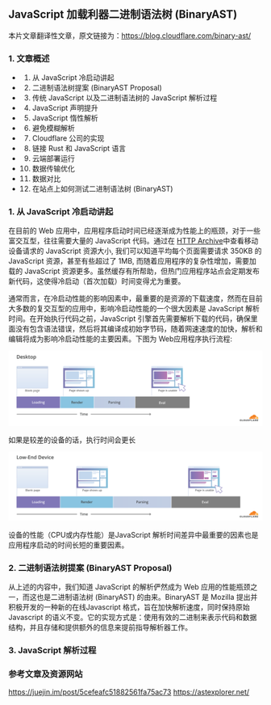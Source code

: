 ## JavaScript 加载利器二进制语法树 (BinaryAST)
本片文章翻译性文章，原文链接为：https://blog.cloudflare.com/binary-ast/


### 1. 文章概述
- 1. 从 JavaScript 冷启动讲起
- 2. 二进制语法树提案 (BinaryAST Proposal)
- 3. 传统 JavaScript 以及二进制语法树的 JavaScript 解析过程
- 4. JavaScript 声明提升
- 5. JavaScript 惰性解析
- 6. 避免模糊解析
- 7. Cloudflare 公司的实现
- 8. 链接 Rust 和 JavaScript 语言
- 9. 云端部署运行
- 10. 数据传输优化
- 11. 数据对比
- 12. 在站点上如何测试二进制语法树 (BinaryAST)


### 1. 从 JavaScript 冷启动讲起
在目前的 Web 应用中，应用程序启动时间已经逐渐成为性能上的瓶颈，对于一些富交互型，往往需要大量的 JavaScript 代码。通过在 [HTTP Archive](https://httparchive.org/reports/state-of-javascript#bytesJs)中查看移动设备请求的 JavaScript 资源大小, 我们可以知道平均每个页面需要请求 350KB 的 JavaScript 资源，甚至有些超过了 1MB, 而随着应用程序的复杂性增加，需要加载的 JavaScript 资源更多。虽然缓存有所帮助，但热门应用程序站点会定期发布新代码，这使得冷启动（首次加载）时间变得尤为重要。

通常而言，在冷启动性能的影响因素中，最重要的是资源的下载速度，然而在目前大多数的复交互型的应用中，影响冷启动性能的一个很大因素是 JavaScript 解析时间。在开始执行代码之前，JavaScript 引擎首先需要解析下载的代码，确保里面没有包含语法错误，然后将其编译成初始字节码，随着网速速度的加快，解析和编辑将成为影响冷启动性能的主要因素。下图为 Web应用程序执行流程:  

![](./src/images/desktop-without-BinJS.png)  

如果是较差的设备的话，执行时间会更长

![](./src/images/LowEnd-device-without-BinJS.png)  

设备的性能（CPU或内存性能）是JavaScript 解析时间差异中最重要的因素也是应用程序启动的时间长短的重要因素。


### 2. 二进制语法树提案 (BinaryAST Proposal)
从上述的内容中，我们知道 JavaScript 的解析俨然成为 Web 应用的性能瓶颈之一，而这也是二进制语法树 (BinaryAST) 的由来。BinaryAST 是 Mozilla 提出并积极开发的一种新的在线Javascript 格式，旨在加快解析速度，同时保持原始 Javascript 的语义不变。它的实现方式是：使用有效的二进制来表示代码和数据结构，并且存储和提供额外的信息来提前指导解析器工作。


### 3. JavaScript 解析过程






### 参考文章及资源网站
https://juejin.im/post/5cefeafc51882561fa75ac73
https://astexplorer.net/







